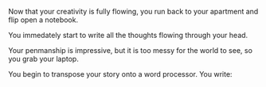 Now that your creativity is fully flowing, you run back to your apartment and flip open a notebook.

You immedately start to write all the thoughts flowing through your head.

Your penmanship is impressive, but it is too messy for the world to see, so you grab your laptop.

You begin to transpose your story onto a word processor. You write:
